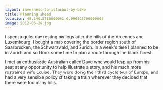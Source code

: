 ```yaml
---
layout: inverness-to-istanbul-by-bike
title: Planning ahead
location: 49.24015720000001,6.996932700000002
image: 2012-05-26.jpg
---
```

I spent a quiet day resting my legs after the hills of the Ardennes and Luxembourg. I bought a map covering the border region south of Saarbrucken, the Schwarzwald, and Zurich. In a week's time I planned to be in Zurich and so I took some time to plan a route through the black forest.

I met an enthusiastic Australian called Dave who would leap up from his seat at any opportunity to help illustrate a story, and his much more restrained wife Louise. They were doing their third cycle tour of Europe, and had a very sensible policy of taking a train whenever they decided that there were too many hills.